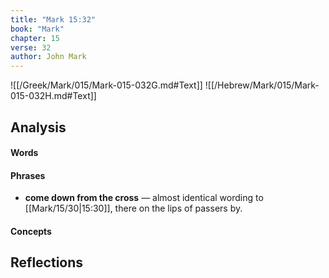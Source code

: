 ```yaml
---
title: "Mark 15:32"
book: "Mark"
chapter: 15
verse: 32
author: John Mark
---
```

![[/Greek/Mark/015/Mark-015-032G.md#Text]]
![[/Hebrew/Mark/015/Mark-015-032H.md#Text]]

## Analysis

#### Words

#### Phrases
- **come down from the cross** — almost identical wording to [[Mark/15/30|15:30]], there on the lips of passers by.

#### Concepts

## Reflections

